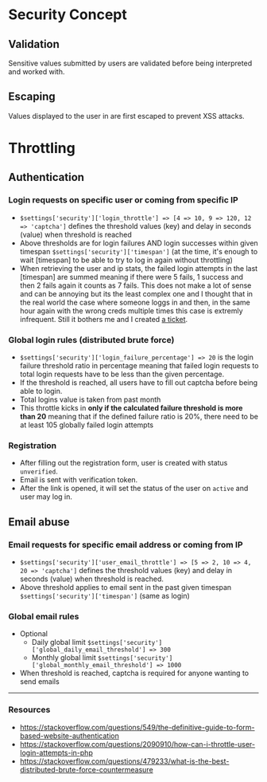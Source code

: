 # Security Concept

## Validation
Sensitive values submitted by users are validated before being interpreted and worked with. 

## Escaping
Values displayed to the user in are first escaped to prevent XSS attacks. 

# Throttling

## Authentication

### Login requests on specific user or coming from specific IP

* `$settings['security']['login_throttle'] => [4 => 10, 9 => 120, 12 => 'captcha']` defines the threshold values (key)
  and delay in seconds (value) when threshold is reached
* Above thresholds are for login failures AND login successes within given timespan
  `$settings['security']['timespan']` (at the time, it's enough to wait [timespan] to be able to try to log in again
  without throttling)
* When retrieving the user and ip stats, the failed login attempts in the last [timespan] are summed meaning if there were 5 fails, 1 success and then 2 fails again it counts as 
7 fails. This does not make a lot of sense and can be annoying but its the least complex one and I thought that in the real world the case where someone loggs in and then, in 
the same hour again with the wrong creds multiple times this case is extremly infrequent. Still it bothers me and I created [a ticket](https://samuel-gfeller.atlassian.net/browse/SLE-150).

### Global login rules (distributed brute force)

* `$settings['security']['login_failure_percentage'] => 20` is the login failure threshold ratio in percentage meaning that
  failed login requests to total login requests have to be less than the given percentage.
* If the threshold is reached, all users have to fill out captcha before being able to login.
* Total logins value is taken from past month
* This throttle kicks in **only if the calculated failure threshold is more than 20** meaning that
if the defined failure ratio is 20%, there need to be at least 105 globally failed login attempts

### Registration
* After filling out the registration form, user is created with status `unverified`.
* Email is sent with verification token.
* After the link is opened, it will set the status of the user on `active` and user may log in. 

## Email abuse

### Email requests for specific email address or coming from IP

* `$settings['security']['user_email_throttle'] => [5 => 2, 10 => 4, 20 => 'captcha']` defines the threshold values (key)
  and delay in seconds (value) when threshold is reached.
* Above threshold applies to email sent in the past given timespan `$settings['security']['timespan']`
  (same as login)

### Global email rules

* Optional
    * Daily global limit `$settings['security']['global_daily_email_threshold'] => 300`
    * Monthly global limit `$settings['security']['global_monthly_email_threshold'] => 1000`
* When threshold is reached, captcha is required for anyone wanting to send emails


---

### Resources
* https://stackoverflow.com/questions/549/the-definitive-guide-to-form-based-website-authentication
* https://stackoverflow.com/questions/2090910/how-can-i-throttle-user-login-attempts-in-php
* https://stackoverflow.com/questions/479233/what-is-the-best-distributed-brute-force-countermeasure
